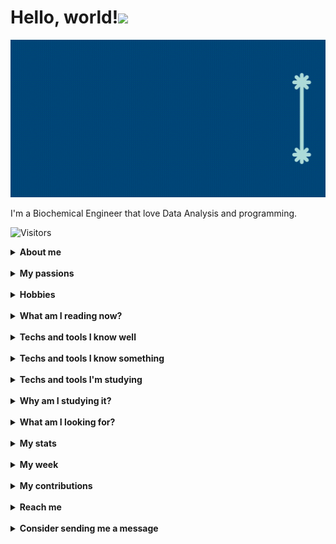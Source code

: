 # Hello, world!<img src="https://media.giphy.com/media/hvRJCLFzcasrR4ia7z/giphy.gif" width="8%"></h1>

<img src="src/name.gif"/>

I'm a Biochemical Engineer that love Data Analysis and programming.&nbsp;

<img src="https://visitor-badge.glitch.me/badge?page_id=bryrrea.bryrrea$left_color=#0F084B&right_color=#26408B" alt="Visitors"/>&nbsp;

<details><summary><strong>About me</strong></summary>  

🧔🏻 Pronouns: He/Him <br/>
🇧🇷 Brazilian <br/>
🧑🏻‍🎓 Biochemical Engineer since April (2022) <br/>
🔎 Self-taught practioner <br/>
💾 Open-source lover <br/>
💬 Ask me about: Excel, PowerBI, PPT and Pyhon (a bit) <br/>
⚡️ Fun fact: I know I want something, but I don't know what! <br/>
🤔 Curious fact: I'm creating @devdsweb to share in social media what I'm learning and my learning progress. <br/>

</details>&nbsp;

<details><summary><strong>My passions</strong></summary>  

📓 Reading <br/>
💻 Technology <br/>
🧬 Biotechnology <br/>
⚙️ Engineering <br/>
⌨️ Programming <br/>
💡 Criativity <br/>
📉 Data Analysis <br/>
⚽️ Football (Soccer) <br/>

</details>&nbsp;

<details><summary><strong>Hobbies</strong></summary>  

⚽️ Football (watch and analyse) <br/>
📺 Series and movies <br/>
📖 Reading <br/>
🎵 Music <br/>
💡 Learn new things <br/>

</details>&nbsp;

<details><summary><strong>What am I reading now?</strong></summary>  
    <div style="display: flex; flex-direction: row; flex-wrap: wrap;">
        <figure style="box-sizing: border-box; flex-basis: 50%; padding: 10px; flex: 1;">
            <img src="src/book1.png" alt= "Summit Lake - Charles Donlea" width="100%"/>
            <figcaption style="text-align: center;">Chapter 26</figcaption>
        </figure>
        <figure style="box-sizing: border-box; flex-basis: 50%; padding: 10px; flex: 1;">
            <img src="src/book2.png" alt= "Confident Data Skills - Kirill Eremenko" alt="Confident Data Skills" width="100%"/>
            <figcaption style="text-align: center;">Chapter 2</figcaption>
        </figure>
    </div>

</details>&nbsp;

<details><summary><strong>Techs and tools I know well</strong></summary>  
    <div class="icons">
        <img src="https://img.icons8.com/dusk/64/ms-excel.png" alt= "Excel"/>
        <img src="https://img.icons8.com/dusk/64/ms-powerpoint.png" alt= "PPT"/>
        <img src="https://img.icons8.com/dusk/64/ms-word.png" alt= "Word"/>
        <img src="https://img.icons8.com/dusk/64/power-bi.png" alt= "Power BI"/>
    </div>

</details>&nbsp;

<details><summary><strong>Techs and tools I know something</strong></summary>  
    <div class="icons">
        <img src="https://cdn.jsdelivr.net/gh/devicons/devicon/icons/markdown/markdown-original.svg" alt="Markdown" width="64px"/>
        <img src="https://cdn.jsdelivr.net/gh/devicons/devicon/icons/html5/html5-original-wordmark.svg" alt="HTML" width="64px"/>
        <img src="https://cdn.jsdelivr.net/gh/devicons/devicon/icons/css3/css3-original-wordmark.svg" alt="CSS" width="64px"/>
        <img src="https://cdn.jsdelivr.net/gh/devicons/devicon/icons/python/python-original-wordmark.svg" alt="Python" width="64px"/>
        <img src="https://cdn.jsdelivr.net/gh/devicons/devicon/icons/git/git-original-wordmark.svg" alt="Git" width="64px"/>
    </div>
    <div class="icons">
        <img src="https://cdn.jsdelivr.net/gh/devicons/devicon/icons/matlab/matlab-original.svg" alt="Matlab" width="64px"/>
        <img src="https://cdn.icon-icons.com/icons2/1381/PNG/512/octave_94226.png" alt="Octave" alt="Octave" width="64px"/>
        <img src="https://cdn.icon-icons.com/icons2/1508/PNG/512/scilab_104094.png" alt="Scilab" alt="Scilab" width="64px"/>
        <img src="https://cdn.jsdelivr.net/gh/devicons/devicon/icons/photoshop/photoshop-plain.svg" alt="Photoshop" width="64px"/>
        <img src="https://cdn.jsdelivr.net/gh/devicons/devicon/icons/inkscape/inkscape-original-wordmark.svg" alt="Inkscape" width="64px"/>
    </div>

</details>&nbsp;

<details><summary><strong>Techs and tools I'm studying</strong></summary>  
    <div class="icons">
        <img src="https://cdn.jsdelivr.net/gh/devicons/devicon/icons/markdown/markdown-original.svg" alt="Markdown" width="64px"/>
        <img src="https://cdn.jsdelivr.net/gh/devicons/devicon/icons/html5/html5-original-wordmark.svg" alt="HTML" width="64px"/>
        <img src="https://cdn.jsdelivr.net/gh/devicons/devicon/icons/css3/css3-original-wordmark.svg" alt="CSS" width="64px"/>
        <img src="https://cdn.jsdelivr.net/gh/devicons/devicon/icons/javascript/javascript-original.svg" alt="JS" width="64px"/>
    </div>
    <div class="icons">
        <img src="https://cdn.jsdelivr.net/gh/devicons/devicon/icons/git/git-original-wordmark.svg" alt="Git" width="64px"/>
        <img src="https://cdn.jsdelivr.net/gh/devicons/devicon/icons/github/github-original-wordmark.svg" alt="Github" width="64px"/>
        <img src="https://cdn.jsdelivr.net/gh/devicons/devicon/icons/python/python-original-wordmark.svg" alt="Python" width="64px"/>
        <img src="https://cdn.jsdelivr.net/gh/devicons/devicon/icons/r/r-original.svg" alt="R" width="64px"/>
    </div>

</details>&nbsp;

<details><summary><strong>Why am I studying it?</strong></summary>  

    Because I want to work with Web Development and/or Data Analysis.

</details>&nbsp;

<details><summary><strong>What am I looking for?</strong></summary>  

    🙂 Know people that work or study Web Development and Data Analysis
    🙃 Maybe someone to help me in my studies (maybe someone could be my tutor and I can be a "case study" 😉)
    🥰 Making new friends to talk about life, tech, and anything else!
    😊 Contribute with open-source projects while I study and learn

</details>&nbsp;

<details><summary><strong>My stats</strong></summary>  
    <img src="https://github-readme-stats-bryrrea.vercel.app/api?username=bryrrea&show_icons=true&hide_boarder=true&theme=dracula" alt="My stats">

</details>&nbsp;

<details><summary><strong>My week</strong></summary>  
    <img src="https://github-readme-stats-bryrrea.vercel.app/api/wakatime/?username=bryrrea&layout=compact&theme=default&link=https://www.github.com/bryrrea/github-readme-stats" alt="My weekly status"/>

</details>&nbsp;

<details><summary><strong>My contributions</strong></summary>  
    <img src="https://github.com/bryrrea/bryrrea/blob/output/github-contribution-grid-snake.svg" alt="Snake animation"/>  

</details>&nbsp;

<details><summary><strong>Reach me</strong></summary>  
    <div>
        <a target="_blank" href="https://twitter.com/devdsweb">
            <img src="https://img.shields.io/badge/Twitter-1DA1F2?style=for-the-badge&logo=twitter&logoColor=white" alt="Twitter"/>
        </a>
        <a target="_blank" href="https://linkedin.com/bryrrea">
            <img src="https://img.shields.io/badge/LinkedIn-0077B5?style=for-the-badge&logo=linkedin&logoColor=white" alt="LinkedIn"/>
        </a>
        <a target="_blank" href="https://instagram.com/devdsweb">
            <img src="https://img.shields.io/badge/Instagram-E4405F?style=for-the-badge&logo=instagram&logoColor=white" alt="Instagram"/>
        </a>
        <a target="_blank" href="https://github.com/bryrrea">
            <img src="https://img.shields.io/badge/GitHub-100000?style=for-the-badge&logo=github&logoColor=white" alt="GitHub"/>
        </a>
        <a target="_blank" href="https://kaggle.com/bryrrea">
            <img src="https://img.shields.io/badge/Kaggle-20BEFF?style=for-the-badge&logo=Kaggle&logoColor=white" alt="Kaggle"/>
        </a>
        <a target="_blank" href="https://medium.com/@bryrrea">
            <img src="https://img.shields.io/badge/Medium-12100E?style=for-the-badge&logo=medium&logoColor=white" alt="Medium"/>
        </a>
        <a target="_blank" href="https://dev.to/bryrrea">
            <img src="https://img.shields.io/badge/dev.to-0A0A0A?style=for-the-badge&logo=devdotto&logoColor=white" alt="Dev"/>
        </a>
    </div>
</details>&nbsp;

<details><summary><strong>Consider sending me a message</strong></summary>  
    <p> Consider sending me an encouraging message, feedback, your social network to chat, etc. Just click on the image! Sign in my guestbook!
        <p align="center">
            <a href="https://gist.github.com/bryrrea/88d9c23b4606cbefe94748b02afb5ef5" target="_blank">
                <img src="https://user-images.githubusercontent.com/61485514/190542751-4d0b7f63-f025-4894-8624-cbeb25113831.gif" alt="My guestbook image"/>
            </a>
        </p>    
    </p>
    
